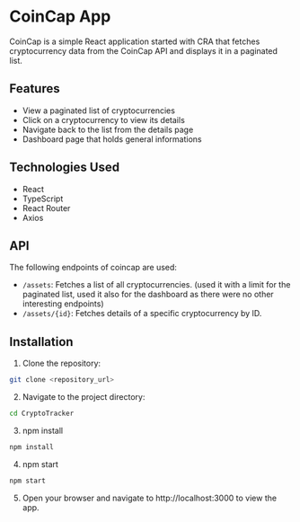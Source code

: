 # CoinCap App

CoinCap is a simple React application started with CRA that fetches cryptocurrency data from the CoinCap API and displays it in a paginated list.

## Features

- View a paginated list of cryptocurrencies
- Click on a cryptocurrency to view its details
- Navigate back to the list from the details page
- Dashboard page that holds general informations


## Technologies Used

- React
- TypeScript
- React Router
- Axios

## API

The following endpoints of coincap are used:

- `/assets`: Fetches a list of all cryptocurrencies. (used it with a limit for the paginated list, used it also for the dashboard as there were no other interesting endpoints)
- `/assets/{id}`: Fetches details of a specific cryptocurrency by ID.

## Installation

1. Clone the repository:

```bash
git clone <repository_url>
```

2. Navigate to the project directory:

```bash
cd CryptoTracker
```

3. npm install

```bash
npm install
```

4. npm start

```bash
npm start
```

5. Open your browser and navigate to http://localhost:3000 to view the app.
